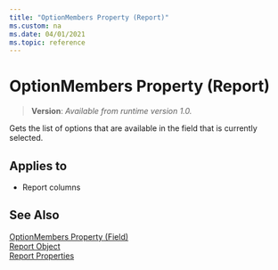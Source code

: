 ```yaml
---
title: "OptionMembers Property (Report)"
ms.custom: na
ms.date: 04/01/2021
ms.topic: reference
---
```


# OptionMembers Property (Report)

> **Version**: _Available from runtime version 1.0._

Gets the list of options that are available in the field that is currently selected.
  
## Applies to  
  
- Report columns  


## See Also

[OptionMembers Property (Field)](devenv-optionmembers-field-property.md)   
[Report Object](../devenv-report-object.md)   
[Report Properties](devenv-report-properties.md) 